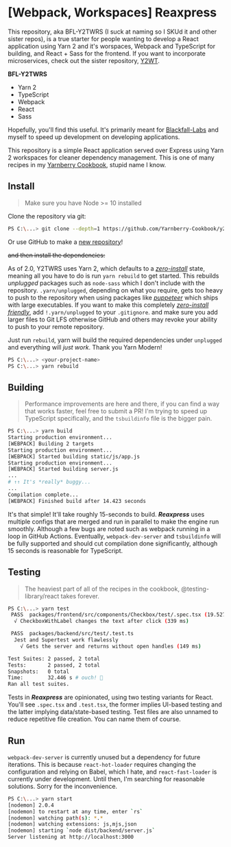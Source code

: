 # [Webpack, Workspaces] Reaxpress

This repository, aka BFL-Y2TWRS (I suck at naming so I SKUd it and other sister repos), is a true starter for people wanting to develop a React application using Yarn 2 and it's worspaces, Webpack and TypeScript for building, and React + Sass for the frontend. If you want to incorporate microservices, check out the sister repository, [Y2WT](https://github.com/TheGrimSilence/yarn-2-webpcack-typescript-starter.git).

**BFL-Y2TWRS**

- Yarn 2
- TypeScript
- Webpack
- React
- Sass

Hopefully, you'll find this useful. It's primarily meant for [Blackfall-Labs](https://blackfall-labs.com) and myself to speed up development on developing applications.

This repository is a simple React application served over Express using Yarn 2 workspaces for cleaner dependency management. This is one of many recipes in my [Yarnberry Cookbook](https://github.com/yarnberry-cookbook), stupid name I know.

## Install

> Make sure you have Node >= 10 installed

Clone the repository via git:

```bash
PS C:\...> git clone --depth=1 https://github.com/Yarnberry-Cookbook/y2twrs.git <your-project-name>
```

Or use GitHub to make a [new repository](https://github.com/Yarnberry-Cookbook/y2twrs/generate)!

~~and then install the dependencies:~~

As of 2.0, Y2TWRS uses Yarn 2, which defaults to a [_zero-install_](https://yarnpkg.com/features/zero-installs) state, meaning all you have to do is run `yarn rebuild` to get started. This rebuilds _unplugged_ packages such as `node-sass` which I don't include with the repository. `.yarn/unplugged`, depending on what you require, gets too heavy to push to the repository when using packages like [_puppeteer_](https://yarnpkg.com/package/puppeteer) which ships with large executables. If you want to make this completely [_zero-install friendly_](https://yarnpkg.com/advanced/qa#which-files-should-be-gitignored), add `!.yarn/unplugged` to your `.gitignore`. and make sure you add larger files to Git LFS otherwise GitHub and others may revoke your ability to push to your remote repository.

Just run `rebuild`, yarn will build the required dependencies under `unplugged` and everything will _just work_. Thank you Yarn Modern!

```bash
PS C:\...> <your-project-name>
PS C:\...> yarn rebuild
```

## Building

> Performance improvements are here and there, if you can find a way that works faster, feel free to submit a PR! I'm trying to speed up TypeScript specifically, and the `tsbuildinfo` file is the bigger pain.

```bash
PS C:\...> yarn build
Starting production environment...
[WEBPACK] Building 2 targets
Starting production environment...
[WEBPACK] Started building static/js/app.js
Starting production environment...
[WEBPACK] Started building server.js
...
# ↑↑ It's *really* buggy...
...
Compilation complete...
[WEBPACK] Finished build after 14.423 seconds
```

It's that simple! It'll take roughly 15-seconds to build. _**Reaxpress**_ uses multiple configs that are merged and run in parallel to make the engine run smoothly. Although a few bugs are noted such as webpack running in a loop in GitHub Actions. Eventually, `webpack-dev-server` and `tsbuildinfo` will be fully supported and should cut compilation done significantly, although 15 seconds is reasonable for TypeScript.

## Testing

> The heaviest part of all of the recipes in the cookbook, @testing-library/react takes forever.

```bash
PS C:\...> yarn test
 PASS  packages/frontend/src/components/Checkbox/test/.spec.tsx (19.527 s)
  √ CheckboxWithLabel changes the text after click (339 ms)

 PASS  packages/backend/src/test/.test.ts
  Jest and Supertest work flawlessly
    √ Gets the server and returns without open handles (149 ms)

Test Suites: 2 passed, 2 total
Tests:       2 passed, 2 total
Snapshots:   0 total
Time:        32.446 s # ouch! 👀
Ran all test suites.
```

Tests in _**Reaxpress**_ are opinionated, using two testing variants for React. You'll see `.spec.tsx` and `.test.tsx`, the former implies UI-based testing and the latter implying data/state-based testing. Test files are also unnamed to reduce repetitive file creation. You can name them of course.

## Run

`webpack-dev-server` is currently unused but a dependency for future iterations. This is because `react-hot-loader` requires changing the configuration and relying on Babel, which I hate, and `react-fast-loader` is currently under development. Until then, I'm searching for reasonable solutions. Sorry for the inconvenience.

```bash
PS C:\...> yarn start
[nodemon] 2.0.4
[nodemon] to restart at any time, enter `rs`
[nodemon] watching path(s): *.*
[nodemon] watching extensions: js,mjs,json
[nodemon] starting `node dist/backend/server.js`
Server listening at http://localhost:3000
```

